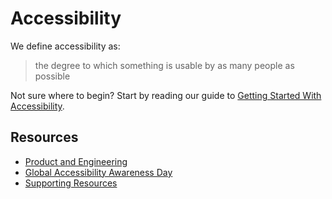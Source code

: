 # Accessibility

We define accessibility as:

> the degree to which something is usable by as many people as possible

Not sure where to begin? Start by reading our guide to [Getting Started With Accessibility](getting-started.md).
## Resources

- [Product and Engineering](product-and-engineering.md)
- [Global Accessibility Awareness Day](global-accessibility-awareness-day)
- [Supporting Resources](supporting-resources.md)
